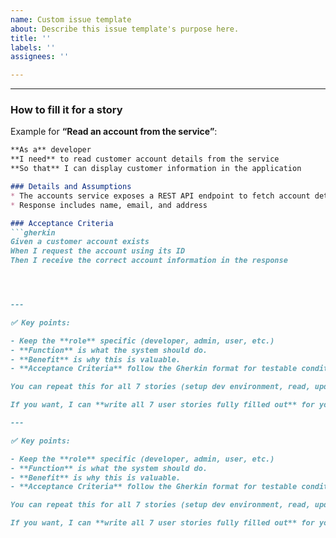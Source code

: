 ```yaml
---
name: Custom issue template
about: Describe this issue template's purpose here.
title: ''
labels: ''
assignees: ''

---
```


---

### **How to fill it for a story**

Example for **“Read an account from the service”**:

```markdown
**As a** developer  
**I need** to read customer account details from the service  
**So that** I can display customer information in the application  

### Details and Assumptions
* The accounts service exposes a REST API endpoint to fetch account details
* Response includes name, email, and address  

### Acceptance Criteria
```gherkin
Given a customer account exists
When I request the account using its ID
Then I receive the correct account information in the response




---

✅ Key points:  

- Keep the **role** specific (developer, admin, user, etc.)  
- **Function** is what the system should do.  
- **Benefit** is why this is valuable.  
- **Acceptance Criteria** follow the Gherkin format for testable conditions.  

You can repeat this for all 7 stories (setup dev environment, read, update, delete, list accounts, containerize, deploy).  

If you want, I can **write all 7 user stories fully filled out** for your Capstone project ready to copy-paste. Do you want me to do that?

---

✅ Key points:  

- Keep the **role** specific (developer, admin, user, etc.)  
- **Function** is what the system should do.  
- **Benefit** is why this is valuable.  
- **Acceptance Criteria** follow the Gherkin format for testable conditions.  

You can repeat this for all 7 stories (setup dev environment, read, update, delete, list accounts, containerize, deploy).  

If you want, I can **write all 7 user stories fully filled out** for your Capstone project ready to copy-paste. Do you want me to do that?

